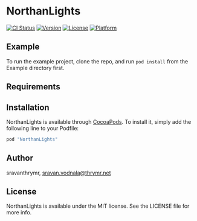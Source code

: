 # NorthanLights

[![CI Status](http://img.shields.io/travis/sravanthrymr/NorthanLights.svg?style=flat)](https://travis-ci.org/sravanthrymr/NorthanLights)
[![Version](https://img.shields.io/cocoapods/v/NorthanLights.svg?style=flat)](http://cocoapods.org/pods/NorthanLights)
[![License](https://img.shields.io/cocoapods/l/NorthanLights.svg?style=flat)](http://cocoapods.org/pods/NorthanLights)
[![Platform](https://img.shields.io/cocoapods/p/NorthanLights.svg?style=flat)](http://cocoapods.org/pods/NorthanLights)

## Example

To run the example project, clone the repo, and run `pod install` from the Example directory first.

## Requirements

## Installation

NorthanLights is available through [CocoaPods](http://cocoapods.org). To install
it, simply add the following line to your Podfile:

```ruby
pod "NorthanLights"
```

## Author

sravanthrymr, sravan.vodnala@thrymr.net

## License

NorthanLights is available under the MIT license. See the LICENSE file for more info.
